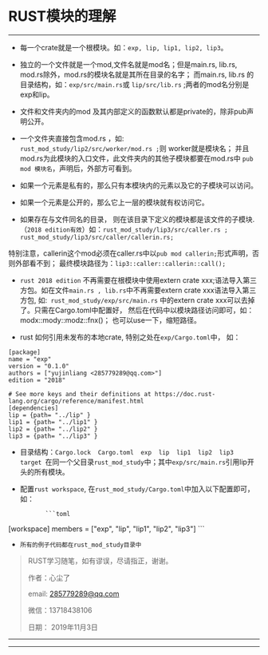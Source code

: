 # RUST模块的理解

***



* 每一个crate就是一个根模块。如：`exp, lip, lip1, lip2, lip3`。

* 独立的一个文件就是一个mod,文件名就是mod名；但是main.rs, lib.rs, mod.rs除外，mod.rs的模块名就是其所在目录的名字； 而main.rs, lib.rs 的目录结构，如：` exp/src/main.rs `或 `lip/src/lib.rs` ;两者的mod名分别是exp和lip。

* 文件和文件夹内的mod 及其内部定义的函数默认都是private的，除非pub声明公开。

* 一个文件夹直接包含mod.rs ，如: ` rust_mod_study/lip2/src/worker/mod.rs ;`则 worker就是模块名； 并且mod.rs为此模块的入口文件，此文件夹内的其他子模块都要在mod.rs中 `pub mod 模块名`，声明后，外部方可看到。

* 如果一个元素是私有的，那么只有本模块内的元素以及它的子模块可以访问。

* 如果一个元素是公开的，那么它上一层的模块就有权访问它。

* 如果存在与文件同名的目录， 则在该目录下定义的模块都是该文件的子模块.（`2018 edition有效`）如：`rust_mod_study/lip3/src/caller.rs ;` `rust_mod_study/lip3/src/caller/callerin.rs;`

​       特别注意，callerin这个mod必须在caller.rs中以`pub mod callerin;`形式声明，否则外部看不到； 最终模块路径为：`lip3::caller::callerin::call();`

* `rust 2018 edition` 不再需要在根模块中使用extern crate xxx;语法导入第三方包。如在文件`main.rs , lib.rs`中不再需要extern crate xxx语法导入第三方包, 如:` rust_mod_study/exp/src/main.rs` 中的extern crate xxx可以去掉了。只需在Cargo.toml中配置好， 然后在代码中以模块路径访问即可，如：modx::mody::modz::fnx()； 也可以use一下，缩短路径。

* rust 如何引用未发布的本地crate, 特别之处在`exp/Cargo.toml`中， 如：

```tom
[package]
name = "exp"
version = "0.1.0"
authors = ["yujinliang <285779289@qq.com>"]
edition = "2018"

# See more keys and their definitions at https://doc.rust-lang.org/cargo/reference/manifest.html
[dependencies]
lip = {path= "../lip" }
lip1 = {path= "../lip1" }
lip2 = {path= "../lip2" }
lip3 = {path= "../lip3" } 

```

- 目录结构：` Cargo.lock  Cargo.toml  exp  lip  lip1  lip2  lip3  target  `在同一个父目录`rust_mod_study`中；其中`exp/src/main.rs`引用lip开头的所有模块。



- 配置`rust workspace`, 在`rust_mod_study/Cargo.toml`中加入以下配置即可，如：

             ```toml
 [workspace]
 members = ["exp", "lip", "lip1", "lip2", "lip3"] 
             ```
             
             

* `所有的例子代码都在rust_mod_study目录中 `



[^footnote]: 本文只是随笔，所以不求面面俱到，只针对容易误解的点。



> RUST学习随笔，如有谬误，尽请指正，谢谢。
>
> 作者：心尘了
>
> email: 285779289@qq.com
>
> 微信：13718438106
>
> 日期： 2019年11月3日 

---

***



